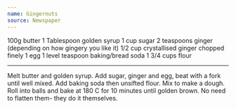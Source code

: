```yaml
---
name: Gingernuts
source: Newspaper
---
```


100g butter
1 Tablespoon golden syrup
1 cup sugar
2 teaspoons ginger (depending on how gingery you like it)
1/2 cup  crystallised ginger chopped finely
1 egg
1 level teaspoon baking/bread soda
1 3/4 cups flour

---

Melt butter and golden syrup.  Add sugar, ginger and egg, beat with a fork until well mixed.  Add baking soda then unsifted flour.  Mix to make a dough.  Roll into balls and bake at 180 C for 10 minutes until golden brown.  No need to flatten them- they do it themselves.

